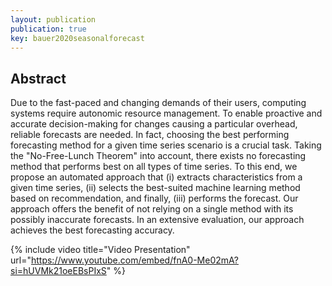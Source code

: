 ```yaml
---
layout: publication
publication: true
key: bauer2020seasonalforecast
---
```


## Abstract
Due to the fast-paced and changing demands of their users, computing systems require autonomic resource management. To enable proactive and accurate decision-making for changes causing a particular overhead, reliable forecasts are needed. In fact, choosing the best performing forecasting method for a given time series scenario is a crucial task. Taking the "No-Free-Lunch Theorem" into account, there exists no forecasting method that performs best on all types of time series. To this end, we propose an automated approach that (i) extracts characteristics from a given time series, (ii) selects the best-suited machine learning method based on recommendation, and finally, (iii) performs the forecast. Our approach offers the benefit of not relying on a single method with its possibly inaccurate forecasts. In an extensive evaluation, our approach achieves the best forecasting accuracy.

{% include video title="Video Presentation" url="https://www.youtube.com/embed/fnA0-Me02mA?si=hUVMk21oeEBsPIxS" %}


